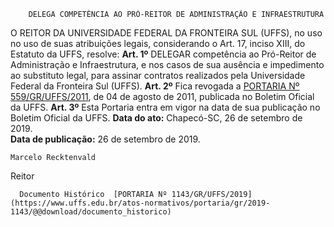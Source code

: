         DELEGA COMPETÊNCIA AO PRÓ-REITOR DE ADMINISTRAÇÃO E INFRAESTRUTURA  

 O REITOR DA UNIVERSIDADE FEDERAL DA FRONTEIRA SUL (UFFS), no uso no uso de suas atribuições legais, considerando o Art. 17, inciso XIII, do Estatuto da UFFS, resolve:   **Art. 1º**  DELEGAR competência ao Pró-Reitor de Administração e Infraestrutura, e nos casos de sua ausência e impedimento ao substituto legal, para assinar contratos realizados pela Universidade Federal da Fronteira Sul (UFFS).   **Art. 2º**  Fica revogada a [PORTARIA Nº 559/GR/UFFS/2011](https://www.uffs.edu.br/atos-normativos/portaria/gr/2011-0559), de 04 de agosto de 2011, publicada no Boletim Oficial da UFFS.   **Art. 3º**  Esta Portaria entra em vigor na data de sua publicação no Boletim Oficial da UFFS.        **Data do ato:** Chapecó-SC, 26 de setembro de 2019.   
 **Data de publicação:**  26 de setembro de 2019. 

    Marcelo Recktenvald   
 Reitor 

      Documento Histórico  [PORTARIA Nº 1143/GR/UFFS/2019](https://www.uffs.edu.br/atos-normativos/portaria/gr/2019-1143/@@download/documento_historico)     
      